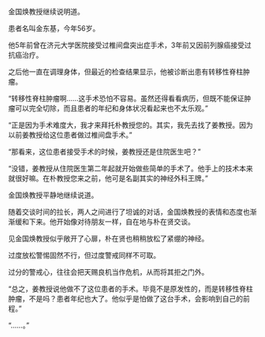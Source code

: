 金国焕教授继续说明道。

患者名叫金东基，今年56岁。

他5年前曾在济元大学医院接受过椎间盘突出症手术，3年前又因前列腺癌接受过抗癌治疗。

之后他一直在调理身体，但最近的检查结果显示，他被诊断出患有转移性脊柱肿瘤。

“转移性脊柱肿瘤啊……这手术恐怕不容易。虽然还得看看病历，但既不能保证肿瘤可以完全切除，而且患者的年纪和身体状况看起来也不太乐观。”

“正是因为手术难度大，我才来拜托朴教授您的。其实，我先去找了姜教授。因为以前姜教授给这位患者做过椎间盘手术。”

“那看来，这位患者接受手术的时候，姜教授还是住院医生吧？”

“没错，姜教授从住院医生第二年起就开始做些简单的手术了。他手上的技术本来就很好嘛。在朴教授您来之前，他可是名副其实的神经外科王牌。”

金国焕教授平静地继续说道。

随着交谈时间的拉长，两人之间进行了坦诚的对话，金国焕教授的表情和态度也渐渐缓和下来。他开始像对待朋友一样，自在地与朴在贤交谈。

见金国焕教授似乎敞开了心扉，朴在贤也稍稍放松了紧绷的神经。

过度放松警惕固然不行，但过度警戒同样不可取。

过分的警戒心，往往会把天赐良机当作危机，从而将其拒之门外。

“总之，姜教授说他做不了这位患者的手术。毕竟不是原发性的，而是转移性脊柱肿瘤，不是吗？患者年纪也大了。他似乎是怕做了这台手术，会影响到自己的前程。”

“……。”